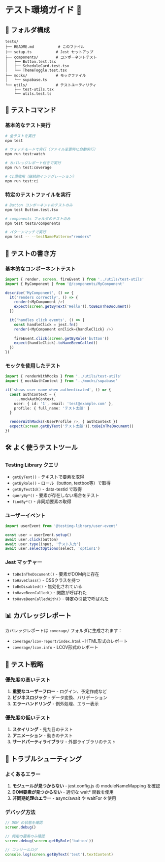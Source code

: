 # テスト環境ガイド 🧪

## 📁 フォルダ構成

```
tests/
├── README.md           # このファイル
├── setup.ts           # Jest セットアップ
├── components/        # コンポーネントテスト
│   ├── Button.test.tsx
│   ├── ScheduleCard.test.tsx
│   └── ThemeToggle.test.tsx
├── mocks/             # モックファイル
│   └── supabase.ts
└── utils/             # テストユーティリティ
    ├── test-utils.tsx
    └── utils.test.ts
```

## 🚀 テストコマンド

### 基本的なテスト実行
```bash
# 全テストを実行
npm test

# ウォッチモードで実行（ファイル変更時に自動実行）
npm run test:watch

# カバレッジレポート付きで実行
npm run test:coverage

# CI環境用（継続的インテグレーション）
npm run test:ci
```

### 特定のテストファイルを実行
```bash
# Button コンポーネントのテストのみ
npm test Button.test.tsx

# components フォルダのテストのみ
npm test tests/components

# パターンマッチで実行
npm test -- --testNamePattern="renders"
```

## 📝 テストの書き方

### 基本的なコンポーネントテスト
```typescript
import { render, screen, fireEvent } from '../utils/test-utils'
import { MyComponent } from '@/components/MyComponent'

describe('MyComponent', () => {
  it('renders correctly', () => {
    render(<MyComponent />)
    expect(screen.getByText('Hello')).toBeInTheDocument()
  })

  it('handles click events', () => {
    const handleClick = jest.fn()
    render(<MyComponent onClick={handleClick} />)
    
    fireEvent.click(screen.getByRole('button'))
    expect(handleClick).toHaveBeenCalled()
  })
})
```

### モックを使用したテスト
```typescript
import { renderWithMocks } from '../utils/test-utils'
import { mockAuthContext } from '../mocks/supabase'

it('shows user name when authenticated', () => {
  const authContext = {
    ...mockAuthContext,
    user: { id: '1', email: 'test@example.com' },
    profile: { full_name: 'テスト太郎' }
  }

  renderWithMocks(<UserProfile />, { authContext })
  expect(screen.getByText('テスト太郎')).toBeInTheDocument()
})
```

## 🛠️ よく使うテストツール

### Testing Library クエリ
- `getByText()` - テキストで要素を取得
- `getByRole()` - ロール（button, textbox等）で取得
- `getByTestId()` - data-testid で取得
- `queryBy*()` - 要素が存在しない場合をテスト
- `findBy*()` - 非同期要素の取得

### ユーザーイベント
```typescript
import userEvent from '@testing-library/user-event'

const user = userEvent.setup()
await user.click(button)
await user.type(input, 'テスト入力')
await user.selectOptions(select, 'option1')
```

### Jest マッチャー
- `toBeInTheDocument()` - 要素がDOM内に存在
- `toHaveClass()` - CSSクラスを持つ
- `toBeDisabled()` - 無効化されている
- `toHaveBeenCalled()` - 関数が呼ばれた
- `toHaveBeenCalledWith()` - 特定の引数で呼ばれた

## 📊 カバレッジレポート

カバレッジレポートは `coverage/` フォルダに生成されます：
- `coverage/lcov-report/index.html` - HTML形式のレポート
- `coverage/lcov.info` - LCOV形式のレポート

## 🎯 テスト戦略

### 優先度の高いテスト
1. **重要なユーザーフロー** - ログイン、予定作成など
2. **ビジネスロジック** - データ変換、バリデーション
3. **エラーハンドリング** - 例外処理、エラー表示

### 優先度の低いテスト
1. **スタイリング** - 見た目のテスト
2. **アニメーション** - 動きのテスト
3. **サードパーティライブラリ** - 外部ライブラリのテスト

## 🚨 トラブルシューティング

### よくあるエラー
1. **モジュールが見つからない** - jest.config.js の moduleNameMapping を確認
2. **DOM要素が見つからない** - 適切な wait* 関数を使用
3. **非同期処理のエラー** - async/await や waitFor を使用

### デバッグ方法
```typescript
// DOM の状態を確認
screen.debug()

// 特定の要素のみ確認
screen.debug(screen.getByRole('button'))

// コンソールログ
console.log(screen.getByText('test').textContent)
```